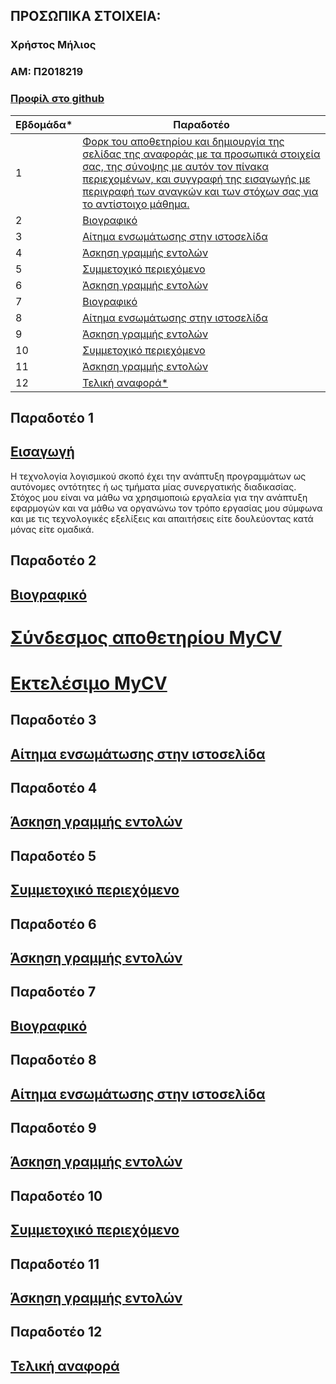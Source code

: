 ## ΠΡΟΣΩΠΙΚΑ ΣΤΟΙΧΕΙΑ:
### Χρήστος Μήλιος
### ΑΜ: Π2018219

### [Προφίλ στο github](https://github.com/p18mili1 'Προφίλ στο github')

| <a name="P">Εβδομάδα*<a/> | Παραδοτέο |
| --- | --- |
| 1 | <a href="#P1">Φορκ του αποθετηρίου και δημιουργία της σελίδας της αναφοράς με τα προσωπικά στοιχεία σας, της σύνοψης με αυτόν τον πίνακα περιεχομένων, και συγγραφή της εισαγωγής με περιγραφή των αναγκών και των στόχων σας για το αντίστοιχο μάθημα.</a> |
| 2 | <a href="#P2">Βιογραφικό</a> |
| 3 | <a href="#P3">Αίτημα ενσωμάτωσης στην ιστοσελίδα</a> |
| 4 | <a href="#P4">Άσκηση γραμμής εντολών</a> |
| 5 | <a href="#P5">Συμμετοχικό περιεχόμενο</a> |
| 6 | <a href="#P6">Άσκηση γραμμής εντολών</a> |
| 7 | <a href="#P7">Βιογραφικό</a> |
| 8 | <a href="#P8">Αίτημα ενσωμάτωσης στην ιστοσελίδα </a> |
| 9 | <a href="#P9">Άσκηση γραμμής εντολών</a> |
| 10 | <a href="#P10">Συμμετοχικό περιεχόμενο</a> |
| 11 | <a href="#P11">Άσκηση γραμμής εντολών</a> |
| 12 | <a href="#P12">Τελική αναφορά*</a> |

## <a name="P1">Παραδοτέο 1</a>
## <a href="#P">Εισαγωγή</a>
Η τεχνολογία λογισμικού σκοπό έχει την ανάπτυξη προγραμμάτων ως αυτόνομες οντότητες ή ως τμήματα μίας συνεργατικής διαδικασίας. Στόχος μου είναι να μάθω να χρησιμοποιώ εργαλεία για την ανάπτυξη εφαρμογών και να μάθω να οργανώνω τον τρόπο εργασίας μου σύμφωνα και με τις τεχνολογικές εξελίξεις και απαιτήσεις είτε δουλεύοντας κατά μόνας είτε ομαδικά.

## <a name="P2">Παραδοτέο 2</a>
## <a href="#P">Βιογραφικό</a>
# <a href="https://github.com/p18mili1/MyCV">Σύνδεσμος αποθετηρίου MyCV</a>
# <a href="https://p18mili1.github.io/MyCV/">Εκτελέσιμο MyCV</a>

## <a name="P3">Παραδοτέο 3</a>
## <a href="#P">Αίτημα ενσωμάτωσης στην ιστοσελίδα</a>


## <a name="P4">Παραδοτέο 4</a>
## <a href="#P">Άσκηση γραμμής εντολών</a>


## <a name="P5">Παραδοτέο 5</a>
## <a href="#P">Συμμετοχικό περιεχόμενο</a>


## <a name="P6">Παραδοτέο 6</a>
## <a href="#P">Άσκηση γραμμής εντολών</a>


## <a name="P7">Παραδοτέο 7</a>
## <a href="#P">Βιογραφικό</a>


## <a name="P8">Παραδοτέο 8</a>
## <a href="#P">Αίτημα ενσωμάτωσης στην ιστοσελίδα</a>


## <a name="P9">Παραδοτέο 9</a>
## <a href="#P">Άσκηση γραμμής εντολών</a>


## <a name="P10">Παραδοτέο 10</a>
## <a href="#P">Συμμετοχικό περιεχόμενο</a>


## <a name="P11">Παραδοτέο 11</a>
## <a href="#P">Άσκηση γραμμής εντολών</a>


## <a name="P12">Παραδοτέο 12</a>
## <a href="#P">Τελική αναφορά</a>


